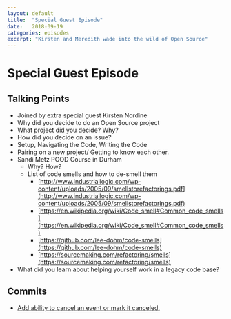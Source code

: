 ```yaml
---
layout: default
title:  "Special Guest Episode"
date:   2018-09-19
categories: episodes
excerpt: "Kirsten and Meredith wade into the wild of Open Source"
---
```


# Special Guest Episode

## Talking Points

- Joined by extra special guest Kirsten Nordine
- Why did you decide to do an Open Source project
- What project did you decide? Why?
- How did you decide on an issue?
- Setup, Navigating the Code, Writing the Code
- Pairing on a new project/ Getting to know each other.
- Sandi Metz POOD Course in Durham
  - Why? How?
  - List of code smells and how to de-smell them
    - [http://www.industriallogic.com/wp-content/uploads/2005/09/smellstorefactorings.pdf](http://www.industriallogic.com/wp-content/uploads/2005/09/smellstorefactorings.pdf)
    - [https://en.wikipedia.org/wiki/Code_smell#Common_code_smells](https://en.wikipedia.org/wiki/Code_smell#Common_code_smells)
    - [https://github.com/lee-dohm/code-smells](https://github.com/lee-dohm/code-smells)
    - [https://sourcemaking.com/refactoring/smells](https://sourcemaking.com/refactoring/smells)
- What did you learn about helping yourself work in a legacy code base?

## Commits

- [Add ability to cancel an event or mark it canceled.](https://github.com/railsbridge/bridge_troll/issues/572)
